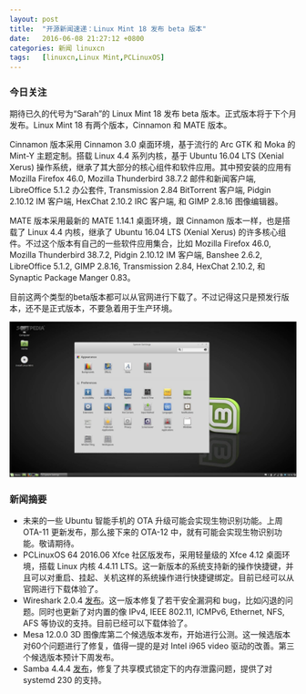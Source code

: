 ```yaml
---
layout: post
title:	"开源新闻速递：Linux Mint 18 发布 beta 版本"
date:	2016-06-08 21:27:12 +0800 
categories:	新闻 linuxcn 
tags:	[linuxcn,Linux Mint,PCLinuxOS]
---
```



### 今日关注


期待已久的代号为“Sarah”的 Linux Mint 18 发布 beta 版本。正式版本将于下个月发布。Linux Mint 18 有两个版本，Cinnamon 和 MATE 版本。


Cinnamon 版本采用 Cinnamon 3.0 桌面环境，基于流行的 Arc GTK 和 Moka 的 Mint-Y 主题定制。搭载 Linux 4.4 系列内核，基于 Ubuntu 16.04 LTS (Xenial Xerus) 操作系统，继承了其大部分的核心组件和软件应用。其中预安装的应用有 Mozilla Firefox 46.0, Mozilla Thunderbird 38.7.2 邮件和新闻客户端, LibreOffice 5.1.2 办公套件, Transmission 2.84 BitTorrent 客户端, Pidgin 2.10.12 IM 客户端, HexChat 2.10.2 IRC 客户端, 和 GIMP 2.8.16 图像编辑器。


MATE 版本采用最新的 MATE 1.14.1 桌面环境，跟 Cinnamon 版本一样，也是搭载了 Linux 4.4 内核，继承了 Ubuntu 16.04 LTS (Xenial Xerus) 的许多核心组件。不过这个版本有自己的一些软件应用集合，比如 Mozilla Firefox 46.0, Mozilla Thunderbird 38.7.2, Pidgin 2.10.12 IM 客户端, Banshee 2.6.2, LibreOffice 5.1.2, GIMP 2.8.16, Transmission 2.84, HexChat 2.10.2, 和 Synaptic Package Manger 0.83。


目前这两个类型的beta版本都可以从官网进行下载了。不过记得这只是预发行版本，还不是正式版本，不要急着用于生产环境。


![](/Asserts/Images/album/201606/08/212714r58so55c5z59c9pc.jpg)


### 新闻摘要


* 未来的一些 Ubuntu 智能手机的 OTA 升级可能会实现生物识别功能。上周 OTA-11 更新发布，那么接下来的 OTA-12 中，就有可能会实现生物识别功能。敬请期待。
* PCLinuxOS 64 2016.06 Xfce 社区版发布，采用轻量级的 Xfce 4.12 桌面环境，搭载 Linux 内核 4.4.11 LTS。这一新版本的系统支持新的操作快捷键，并且可以对重启、挂起、关机这样的系统操作进行快捷键绑定。目前已经可以从官网进行下载体验了。
* Wireshark 2.0.4 [发布](https://www.wireshark.org/docs/relnotes/wireshark-2.0.4.html)。这一版本修复了若干安全漏洞和 bug，比如闪退的问题。同时也更新了对内置的像 IPv4, IEEE 802.11, ICMPv6, Ethernet, NFS, AFS 等协议的支持。目前已经可以下载体验了。
* Mesa 12.0.0 3D 图像库第二个候选版本发布，开始进行公测。这一候选版本对60个问题进行了修复，值得一提的是对 Intel i965 video 驱动的改善。第三个候选版本预计下周发布。
* Samba 4.4.4 [发布](https://www.samba.org/samba/history/samba-4.4.4.html)，修复了共享模式锁定下的内存泄露问题，提供了对 systemd 230 的支持。
